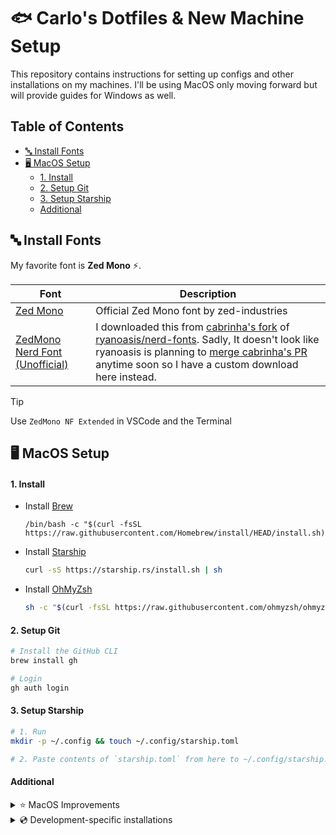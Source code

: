 <h1>🐟 Carlo's Dotfiles & New Machine Setup</h1>

This repository contains instructions for setting up configs and other installations
on my machines. I'll be using MacOS only moving forward but will provide guides for Windows as
well.

<h2>Table of Contents</h2>

- [🔤 Install Fonts](#%F0%9F%94%A4-install-fonts)
- [🖥️ MacOS Setup](#%F0%9F%96%A5%EF%B8%8F-macos-setup)
    - [1. Install](#1-install)
    - [2. Setup Git](#2-setup-git)
    - [3. Setup Starship](#3-setup-starship)
    - [Additional](#additional)

## 🔤 Install Fonts

My favorite font is **Zed Mono** ⚡️.

| Font                                                             | Description                                                                                                                                                                                                                                                                                                                                                                                            |
| ---------------------------------------------------------------- | ------------------------------------------------------------------------------------------------------------------------------------------------------------------------------------------------------------------------------------------------------------------------------------------------------------------------------------------------------------------------------------------------------ |
| [Zed Mono](https://github.com/zed-industries/zed-fonts/releases) | Official Zed Mono font by zed-industries                                                                                                                                                                                                                                                                                                                                                               |
| [ZedMono Nerd Font (Unofficial)](/fonts/ZedMonoNerdFont)         | I downloaded this from [cabrinha's fork](https://github.com/cabrinha/nerd-fonts/tree/zed-fonts/patched-fonts/ZedMono) of [ryanoasis/nerd-fonts](https://github.com/ryanoasis/nerd-fonts). Sadly, It doesn't look like ryanoasis is planning to [merge cabrinha's PR](https://github.com/ryanoasis/nerd-fonts/pull/1504#issuecomment-2000168602) anytime soon so I have a custom download here instead. |

> [!TIP]
> Use `ZedMono NF Extended` in VSCode and the Terminal

## 🖥️ MacOS Setup

#### 1. Install

- Install [Brew](https://brew.sh/)

  ```
  /bin/bash -c "$(curl -fsSL https://raw.githubusercontent.com/Homebrew/install/HEAD/install.sh)"
  ```

- Install [Starship](https://starship.rs/)

  ```sh
  curl -sS https://starship.rs/install.sh | sh
  ```

- Install [OhMyZsh](https://ohmyz.sh/#install)

  ```sh
  sh -c "$(curl -fsSL https://raw.githubusercontent.com/ohmyzsh/ohmyzsh/master/tools/install.sh)"
  ```

#### 2. Setup Git

```sh
# Install the GitHub CLI
brew install gh

# Login
gh auth login
```

#### 3. Setup Starship

```sh
# 1. Run
mkdir -p ~/.config && touch ~/.config/starship.toml

# 2. Paste contents of `starship.toml` from here to ~/.config/starship.toml
```

#### Additional

<details>
  <summary>
    ⭐️ MacOS Improvements
  </summary>

- [x] **Terminal** > **Settings** > **Profile** > **Keyboard** > ✅ Use Option as Meta key.
- [x] Install [Rectangle](https://rectangleapp.com/) - For window management (Choose the 'Rectangle' keybind setting).
- [x] Install [Mac Mouse Fix](https://github.com/noah-nuebling/mac-mouse-fix).

  ```sh
  brew install mac-mouse-fix
  ```

</details>

<details>
  <summary>💿 Development-specific installations</summary>

- [x] PNPM - Better node package manager for some projects.

  ```sh
  npm install --global pnpm
  ```

- [x] Node - I prefer to install node via nvm.

  ```sh
  brew install nvm
  nvm install 20
  nvm use 20
  ```

- [x] [Bun](https://bun.sh/docs/installation) - Best js/ts runtime (for me).

  ```sh
  curl -fsSL https://bun.sh/install | bash # for macOS, Linux, and WSL
  ```

- [x] XZ - Need to install this before installing a pyenv version.
  ```sh
  brew install xz
  ```
- [x] Python - I prefer to install python via pyenv.
  ```sh
  brew install pyenv
  ```

</details>
